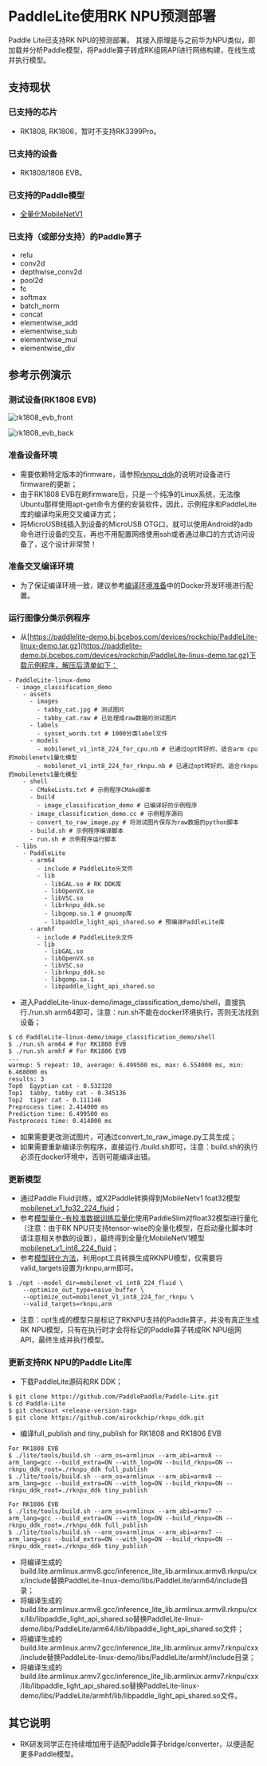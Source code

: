 # PaddleLite使用RK NPU预测部署

Paddle Lite已支持RK NPU的预测部署。
其接入原理是与之前华为NPU类似，即加载并分析Paddle模型，将Paddle算子转成RK组网API进行网络构建，在线生成并执行模型。

## 支持现状

### 已支持的芯片

- RK1808, RK1806，暂时不支持RK3399Pro。

### 已支持的设备

- RK1808/1806 EVB。

### 已支持的Paddle模型

- [全量化MobileNetV1](https://paddlelite-demo.bj.bcebos.com/devices/rockchip/mobilenet_v1_int8_224_fluid.tar.gz)

### 已支持（或部分支持）的Paddle算子

- relu
- conv2d
- depthwise_conv2d
- pool2d
- fc
- softmax
- batch_norm
- concat
- elementwise_add
- elementwise_sub
- elementwise_mul
- elementwise_div

## 参考示例演示

### 测试设备(RK1808 EVB)

![rk1808_evb_front](https://paddlelite-demo.bj.bcebos.com/devices/rockchip/rk1808_evb_front.jpg)

![rk1808_evb_back](https://paddlelite-demo.bj.bcebos.com/devices/rockchip/rk1808_evb_back.jpg)

### 准备设备环境

- 需要依赖特定版本的firmware，请参照[rknpu_ddk](https://github.com/airockchip/rknpu_ddk)的说明对设备进行firmware的更新；
- 由于RK1808 EVB在刷firmware后，只是一个纯净的Linux系统，无法像Ubuntu那样使用apt-get命令方便的安装软件，因此，示例程序和PaddleLite库的编译均采用交叉编译方式；
- 将MicroUSB线插入到设备的MicroUSB OTG口，就可以使用Android的adb命令进行设备的交互，再也不用配置网络使用ssh或者通过串口的方式访问设备了，这个设计非常赞！

### 准备交叉编译环境

- 为了保证编译环境一致，建议参考[编译环境准备](../source_compile/compile_env)中的Docker开发环境进行配置。

### 运行图像分类示例程序

- 从[https://paddlelite-demo.bj.bcebos.com/devices/rockchip/PaddleLite-linux-demo.tar.gz](https://paddlelite-demo.bj.bcebos.com/devices/rockchip/PaddleLite-linux-demo.tar.gz)下载示例程序，解压后清单如下：

```shell
- PaddleLite-linux-demo
  - image_classification_demo
    - assets
      - images 
        - tabby_cat.jpg # 测试图片
        - tabby_cat.raw # 已处理成raw数据的测试图片
      - labels
        - synset_words.txt # 1000分类label文件
      - models
        - mobilenet_v1_int8_224_for_cpu.nb # 已通过opt转好的、适合arm cpu的mobilenetv1量化模型
        - mobilenet_v1_int8_224_for_rknpu.nb # 已通过opt转好的、适合rknpu的mobilenetv1量化模型
    - shell
      - CMakeLists.txt # 示例程序CMake脚本
      - build
        - image_classification_demo # 已编译好的示例程序
      - image_classification_demo.cc # 示例程序源码
      - convert_to_raw_image.py # 将测试图片保存为raw数据的python脚本
      - build.sh # 示例程序编译脚本
      - run.sh # 示例程序运行脚本
  - libs
    - PaddleLite
      - arm64
        - include # PaddleLite头文件
        - lib
          - libGAL.so # RK DDK库
          - libOpenVX.so
          - libVSC.so
          - librknpu_ddk.so
          - libgomp.so.1 # gnuomp库
          - libpaddle_light_api_shared.so # 预编译PaddleLite库
      - armhf
        - include # PaddleLite头文件
        - lib
          - libGAL.so
          - libOpenVX.so
          - libVSC.so
          - librknpu_ddk.so
          - libgomp.so.1
          - libpaddle_light_api_shared.so
```

- 进入PaddleLite-linux-demo/image_classification_demo/shell，直接执行./run.sh arm64即可，注意：run.sh不能在docker环境执行，否则无法找到设备；
```shell
$ cd PaddleLite-linux-demo/image_classification_demo/shell
$ ./run.sh arm64 # For RK1808 EVB
$ ./run.sh armhf # For RK1806 EVB 
...
warmup: 5 repeat: 10, average: 6.499500 ms, max: 6.554000 ms, min: 6.468000 ms
results: 3
Top0  Egyptian cat - 0.532328
Top1  tabby, tabby cat - 0.345136
Top2  tiger cat - 0.111146
Preprocess time: 2.414000 ms
Prediction time: 6.499500 ms
Postprocess time: 0.414000 ms
```
- 如果需要更改测试图片，可通过convert_to_raw_image.py工具生成；
- 如果需要重新编译示例程序，直接运行./build.sh即可，注意：build.sh的执行必须在docker环境中，否则可能编译出错。


### 更新模型

- 通过Paddle Fluid训练，或X2Paddle转换得到MobileNetv1 foat32模型[mobilenet_v1_fp32_224_fluid](https://paddlelite-demo.bj.bcebos.com/models/mobilenet_v1_fp32_224_fluid.tar.gz)；
- 参考[模型量化-有校准数据训练后量化](../user_guides/post_quant_with_data)使用PaddleSlim对float32模型进行量化（注意：由于RK NPU只支持tensor-wise的全量化模型，在启动量化脚本时请注意相关参数的设置），最终得到全量化MobileNetV1模型[mobilenet_v1_int8_224_fluid](https://paddlelite-demo.bj.bcebos.com/devices/rockchip/mobilenet_v1_int8_224_fluid.tar.gz)；
- 参考[模型转化方法](../user_guides/model_optimize_tool)，利用opt工具转换生成RKNPU模型，仅需要将valid_targets设置为rknpu,arm即可。
```shell
$ ./opt --model_dir=mobilenet_v1_int8_224_fluid \
    --optimize_out_type=naive_buffer \
    --optimize_out=mobilenet_v1_int8_224_for_rknpu \
    --valid_targets=rknpu,arm
```
- 注意：opt生成的模型只是标记了RKNPU支持的Paddle算子，并没有真正生成RK NPU模型，只有在执行时才会将标记的Paddle算子转成RK NPU组网API，最终生成并执行模型。

### 更新支持RK NPU的Paddle Lite库

- 下载PaddleLite源码和RK DDK；
```shell
$ git clone https://github.com/PaddlePaddle/Paddle-Lite.git
$ cd Paddle-Lite
$ git checkout <release-version-tag>
$ git clone https://github.com/airockchip/rknpu_ddk.git
```
- 编译full_publish and tiny_publish for RK1808 and RK1806 EVB
```shell
For RK1808 EVB
$ ./lite/tools/build.sh --arm_os=armlinux --arm_abi=armv8 --arm_lang=gcc --build_extra=ON --with_log=ON --build_rknpu=ON --rknpu_ddk_root=./rknpu_ddk full_publish
$ ./lite/tools/build.sh --arm_os=armlinux --arm_abi=armv8 --arm_lang=gcc --build_extra=ON --with_log=ON --build_rknpu=ON --rknpu_ddk_root=./rknpu_ddk tiny_publish

For RK1806 EVB
$ ./lite/tools/build.sh --arm_os=armlinux --arm_abi=armv7 --arm_lang=gcc --build_extra=ON --with_log=ON --build_rknpu=ON --rknpu_ddk_root=./rknpu_ddk full_publish
$ ./lite/tools/build.sh --arm_os=armlinux --arm_abi=armv7 --arm_lang=gcc --build_extra=ON --with_log=ON --build_rknpu=ON --rknpu_ddk_root=./rknpu_ddk tiny_publish
```
- 将编译生成的build.lite.armlinux.armv8.gcc/inference_lite_lib.armlinux.armv8.rknpu/cxx/include替换PaddleLite-linux-demo/libs/PaddleLite/arm64/include目录；
- 将编译生成的build.lite.armlinux.armv8.gcc/inference_lite_lib.armlinux.armv8.rknpu/cxx/lib/libpaddle_light_api_shared.so替换PaddleLite-linux-demo/libs/PaddleLite/arm64/lib/libpaddle_light_api_shared.so文件；
- 将编译生成的build.lite.armlinux.armv7.gcc/inference_lite_lib.armlinux.armv7.rknpu/cxx/include替换PaddleLite-linux-demo/libs/PaddleLite/armhf/include目录；
- 将编译生成的build.lite.armlinux.armv7.gcc/inference_lite_lib.armlinux.armv7.rknpu/cxx/lib/libpaddle_light_api_shared.so替换PaddleLite-linux-demo/libs/PaddleLite/armhf/lib/libpaddle_light_api_shared.so文件。

## 其它说明

- RK研发同学正在持续增加用于适配Paddle算子bridge/converter，以便适配更多Paddle模型。
